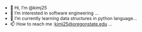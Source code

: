 - 👋 Hi, I’m @kimj25
- 👀 I’m interested in software engineering ...
- 🌱 I’m currently learning data structures in python language...
- 📫 How to reach me :kimj25@oregonstate.edu ...
